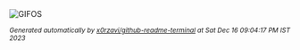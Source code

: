 <picture>
    <source media="(prefers-color-scheme: dark)" srcset="https://i.ibb.co/bFSHYbY/output-gif.gif">
    <source media="(prefers-color-scheme: light)" srcset="https://i.ibb.co/bFSHYbY/output-gif.gif">
    <img alt="GIFOS" src="https://i.ibb.co/bFSHYbY/output-gif.gif">
</picture>

<sub><i>Generated automatically by [x0rzavi/github-readme-terminal](https://github.com/x0rzavi/github-readme-terminal) at Sat Dec 16 09:04:17 PM IST 2023</i></sub>
